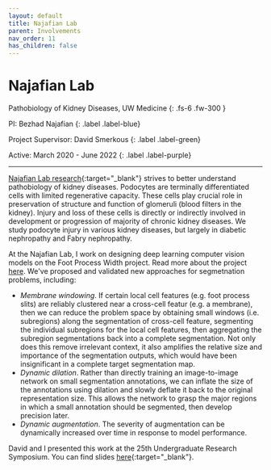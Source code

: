 ```yaml
---
layout: default
title: Najafian Lab
parent: Involvements
nav_order: 11
has_children: false
---
```


# Najafian Lab

Pathobiology of Kidney Diseases, UW Medicine
{: .fs-6 .fw-300 }

PI: Bezhad Najafian 
{: .label .label-blue}

Project Supervisor: David Smerkous 
{: .label .label-green}

Active: March 2020 - June 2022
{: .label .label-purple}

---

[Najafian Lab research](https://dlmp.uw.edu/research-labs/najafian){:target="_blank"} strives to better understand pathobiology of kidney diseases. Podocytes are terminally differentiated cells with limited regenerative capacity. These cells play crucial role in preservation of structure and function of glomeruli (blood filters in the kidney). Injury and loss of these cells is directly or indirectly involved in development or progression of majority of chronic kidney diseases. We study podocyte injury in various kidney diseases, but largely in diabetic nephropathy and Fabry nephropathy.

At the Najafian Lab, I work on designing deep learning computer vision models on the Foot Process Width project. Read more about the project [here](./projects/slit-detection). We've proposed and validated new approaches for segmetnation problems, including:
- *Membrane windowing*. If certain local cell features (e.g. foot process slits) are reliably clustered near a cross-cell featur (e.g. a membrane), then we can reduce the problem space by obtaining small windows (i.e. subregions) along the segmentation of cross-cell feature, segmenting the individual subregions for the local cell features, then aggregating the subregion segmentations back into a complete segmentation. Not only does this remove irrelevant context, it also amplifies the relative size and importance of the segmentation outputs, which would have been insignificant in a complete target segmentation map.
- *Dynamic dilation*. Rather than directly training an image-to-image network on small segmentation annotations, we can inflate the size of the annotations using dilation and slowly deflate it back to the original representation size. This allows the network to grasp the major regions in which a small annotation should be segmented, then develop precision later.
- *Dynamic augmentation*. The severity of augmentation can be dynamically increased over time in response to model performance.

David and I presented this work at the 25th Undergraduate Research Symposium. You can find slides [here](https://andre-ye.github.io/files/najafian/URP%20Presentation.pdf){:target="_blank"}.

